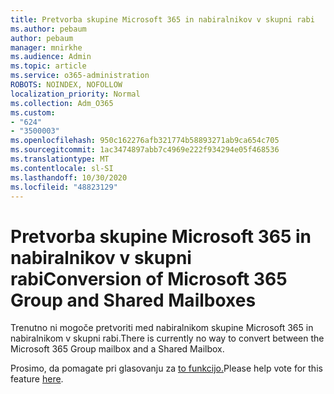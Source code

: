 ```yaml
---
title: Pretvorba skupine Microsoft 365 in nabiralnikov v skupni rabi
ms.author: pebaum
author: pebaum
manager: mnirkhe
ms.audience: Admin
ms.topic: article
ms.service: o365-administration
ROBOTS: NOINDEX, NOFOLLOW
localization_priority: Normal
ms.collection: Adm_O365
ms.custom:
- "624"
- "3500003"
ms.openlocfilehash: 950c162276afb321774b58893271ab9ca654c705
ms.sourcegitcommit: 1ac3474897abb7c4969e222f934294e05f468536
ms.translationtype: MT
ms.contentlocale: sl-SI
ms.lasthandoff: 10/30/2020
ms.locfileid: "48823129"
---
```

# <a name="conversion-of-microsoft-365-group-and-shared-mailboxes"></a><span data-ttu-id="acb3f-102">Pretvorba skupine Microsoft 365 in nabiralnikov v skupni rabi</span><span class="sxs-lookup"><span data-stu-id="acb3f-102">Conversion of Microsoft 365 Group and Shared Mailboxes</span></span>

<span data-ttu-id="acb3f-103">Trenutno ni mogoče pretvoriti med nabiralnikom skupine Microsoft 365 in nabiralnikom v skupni rabi.</span><span class="sxs-lookup"><span data-stu-id="acb3f-103">There is currently no way to convert between the Microsoft 365 Group mailbox and a Shared Mailbox.</span></span>

<span data-ttu-id="acb3f-104">Prosimo, da pomagate pri glasovanju za [to funkcijo.](https://aka.ms/M365GroupToShared)</span><span class="sxs-lookup"><span data-stu-id="acb3f-104">Please help vote for this feature [here](https://aka.ms/M365GroupToShared).</span></span>
